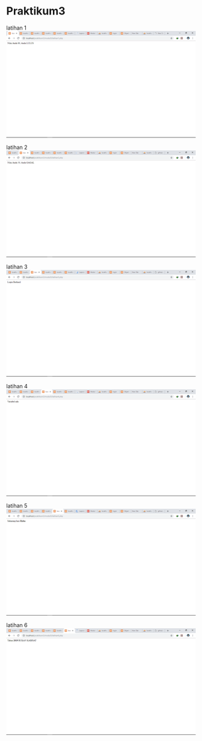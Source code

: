 # Praktikum3
latihan 1
![alt text](https://github.com/PutuEsa/Praktikum3/blob/master/ss/Screenshot%20(90).png)
<br>

latihan 2
![alt text](https://github.com/PutuEsa/Praktikum3/blob/master/ss/Screenshot%20(91).png)
<br>

latihan 3
![alt text](https://github.com/PutuEsa/Praktikum3/blob/master/ss/Screenshot%20(92).png)
<br>

latihan 4
![alt text](https://github.com/PutuEsa/Praktikum3/blob/master/ss/Screenshot%20(93).png)
<br>

latihan 5
![alt text](https://github.com/PutuEsa/Praktikum3/blob/master/ss/Screenshot%20(94).png)
<br>

latihan 6
![alt text](https://github.com/PutuEsa/Praktikum3/blob/master/ss/Screenshot%20(95).png)
<br>
